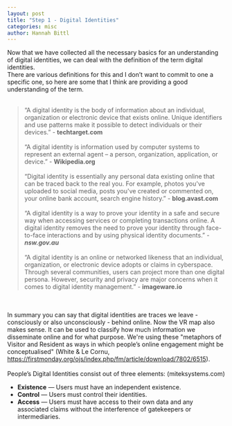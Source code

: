 ```yaml
---
layout: post
title: "Step 1 - Digital Identities"
categories: misc
author: Hannah Bittl
---
```


Now that we have collected all the necessary basics for an understanding of digital identities, we can deal with the definition of the term digital identities.<br>
There are various definitions for this and I don’t want to commit to one a specific one, so here are some that I think are providing a good understanding of the term.
<br>
<br>
> “A digital identity is the body of information about an individual, organization or electronic device that exists online. Unique identifiers and use patterns make it possible to detect individuals or their devices.” - **techtarget.com** <br><br>
> “A digital identity is information used by computer systems to represent an external agent – a person, organization, application, or device.” - **Wikipedia.org** <br><br>
> “Digital identity is essentially any personal data existing online that can be traced back to the real you. For example, photos you've uploaded to social media, posts you've created or commented on, your online bank account, search engine history.” - **blog.avast.com** <br><br>
> “A digital identity is a way to prove your identity in a safe and secure way when accessing services or completing transactions online. A digital identity removes the need to prove your identity through face-to-face interactions and by using physical identity documents.” - ***nsw.gov.au*** <br><br>
> “A digital identity is an online or networked likeness that an individual, organization, or electronic device adopts or claims in cyberspace. Through several communities, users can project more than one digital persona. However, security and privacy are major concerns when it comes to digital identity management.” - **imageware.io**


<br> <br>
In summary you can say that digital identities are traces we leave - consciously or also unconsciously - behind online. Now the VR map also makes sense. It can be used to classify how much information we disseminate online and for what purpose. We're using these "metaphors of Visitor and Resident as ways in which people’s online engagement might be conceptualised" (White & Le Cornu, https://firstmonday.org/ojs/index.php/fm/article/download/7802/6515). 
<br> <br>
People’s Digital Identities consist out of three elements: (miteksystems.com)<br>
-	**Existence** — Users must have an independent existence.
-	**Control** — Users must control their identities.
-	**Access** — Users must have access to their own data and any associated claims without the interference of gatekeepers or intermediaries.

